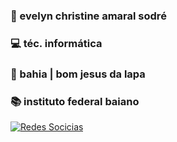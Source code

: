 ### 🎀 evelyn christine amaral sodré
### 💻 téc. informática
### 🌱 bahia | bom jesus da lapa
### 📚 instituto federal baiano

[![Redes Socicias](https://img.shields.io/badge/Spotify-1ED760?&style=for-the-badge&logo=spotify&logoColor=white
)]([https://open.spotify.com/playlist/4jPr3dleDoPXsjyxgSsK4x?si=2c491a67a97e4668](https://open.spotify.com/playlist/2QPs5RkUVeOk4b3jxbUPQu?si=be798cf698484e4a))
